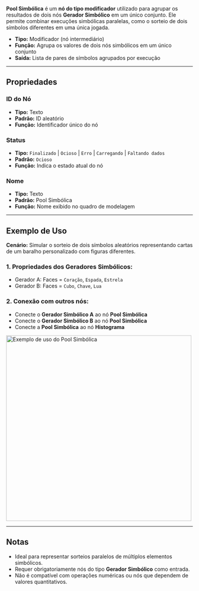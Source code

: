 **Pool Simbólica** é um **nó do tipo modificador** utilizado para agrupar os resultados de dois nós **Gerador Simbólico** em um único conjunto. Ele permite combinar execuções simbólicas paralelas, como o sorteio de dois símbolos diferentes em uma única jogada.

- **Tipo:** Modificador (nó intermediário)
- **Função:** Agrupa os valores de dois nós simbólicos em um único conjunto
- **Saída:** Lista de pares de símbolos agrupados por execução

---

## **Propriedades**

### **ID do Nó**

- **Tipo:** Texto
- **Padrão:** ID aleatório
- **Função:** Identificador único do nó

### **Status**

- **Tipo:** `Finalizado` | `Ocioso` | `Erro` | `Carregando` | `Faltando dados`
- **Padrão:** `Ocioso`
- **Função:** Indica o estado atual do nó

### **Nome**

- **Tipo:** Texto
- **Padrão:** Pool Simbólica
- **Função:** Nome exibido no quadro de modelagem

---

## **Exemplo de Uso**

**Cenário:** Simular o sorteio de dois símbolos aleatórios representando cartas de um baralho personalizado com figuras diferentes.

### **1. Propriedades dos Geradores Simbólicos:**

- Gerador A: Faces = `Coração`, `Espada`, `Estrela`
- Gerador B: Faces = `Cubo`, `Chave`, `Lua`

### **2. Conexão com outros nós:**

- Conecte o **Gerador Simbólico A** ao nó **Pool Simbólica**
- Conecte o **Gerador Simbólico B** ao nó **Pool Simbólica**
- Conecte a **Pool Simbólica** ao nó **Histograma**

<img src="/images/symbolic-pool.png" width="500px" alt="Exemplo de uso do Pool Simbólica"/>

---

## **Notas**

- Ideal para representar sorteios paralelos de múltiplos elementos simbólicos.
- Requer obrigatoriamente nós do tipo **Gerador Simbólico** como entrada.
- Não é compatível com operações numéricas ou nós que dependem de valores quantitativos.
